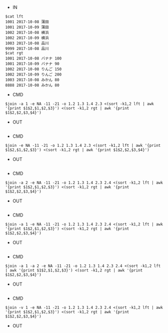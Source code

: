 - IN

```
$cat lft
1001 2017-10-08 蒲田
1001 2017-10-09 蒲田
1002 2017-10-08 横浜
1002 2017-10-09 横浜
1003 2017-10-08 品川
9999 2017-10-08 品川
$cat rgt
1001 2017-10-08 バナナ 100
1001 2017-10-09 バナナ 90
1002 2017-10-08 りんご 150
1002 2017-10-09 りんご 200
1003 2017-10-08 みかん 80
8888 2017-10-08 みかん 80
```

- CMD

```
$join -a 1 -e NA -11 -21 -o 1.2 1.3 1.4 2.3 <(sort -k1,2 lft | awk '{print $1$2,$1,$2,$3}') <(sort -k1,2 rgt | awk '{print $1$2,$2,$3,$4}')
```

- OUT

```
```

- CMD

```
$join -e NA -11 -21 -o 1.2 1.3 1.4 2.3 <(sort -k1,2 lft | awk '{print $1$2,$1,$2,$3}') <(sort -k1,2 rgt | awk '{print $1$2,$2,$3,$4}')
```

- OUT

```
```

- CMD

```
$join -a 2 -e NA -11 -21 -o 1.2 1.3 1.4 2.3 2.4 <(sort -k1,2 lft | awk '{print $1$2,$1,$2,$3}') <(sort -k1,2 rgt | awk '{print $1$2,$2,$3,$4}')
```

- OUT

```
```

- CMD

```
$join -a 1 -e NA -11 -21 -o 1.2 1.3 1.4 2.3 2.4 <(sort -k1,2 lft | awk '{print $1$2,$1,$2,$3}') <(sort -k1,2 rgt | awk '{print $1$2,$2,$3,$4}')
```

- OUT

```
```


- CMD

```
$join -a 1 -a 2 -e NA -11 -21 -o 1.2 1.3 1.4 2.3 2.4 <(sort -k1,2 lft | awk '{print $1$2,$1,$2,$3}') <(sort -k1,2 rgt | awk '{print $1$2,$2,$3,$4}')
```

- OUT

```
```

- CMD

```
$join -v 1 -e NA -11 -21 -o 1.2 1.3 1.4 2.3 2.4 <(sort -k1,2 lft | awk '{print $1$2,$1,$2,$3}') <(sort -k1,2 rgt | awk '{print $1$2,$2,$3,$4}')
```

- OUT

```
```
